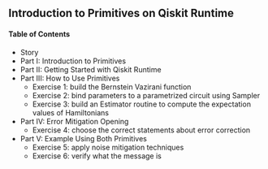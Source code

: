## Introduction to Primitives on Qiskit Runtime


#### Table of Contents
- Story
- Part I: Introduction to Primitives
- Part II: Getting Started with Qiskit Runtime
- Part III: How to Use Primitives
  - Exercise 1: build the Bernstein Vazirani function
  - Exercise 2: bind parameters to a parametrized circuit using Sampler
  - Exercise 3: build an Estimator routine to compute the expectation values of Hamiltonians
- Part IV: Error Mitigation Opening
  - Exercise 4: choose the correct statements about error correction
- Part V: Example Using Both Primitives
  - Exercise 5: apply noise mitigation techniques
  - Exercise 6: verify what the message is
